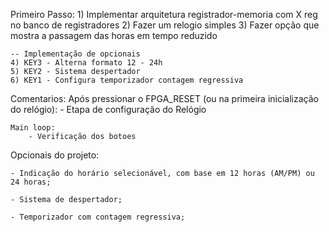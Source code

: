Primeiro Passo:
    1) Implementar arquitetura registrador-memoria com X reg no banco de registradores
    2) Fazer um relogio simples
    3) Fazer opção que mostra a passagem das horas em tempo reduzido

    -- Implementação de opcionais
    4) KEY3 - Alterna formato 12 - 24h 
    5) KEY2 - Sistema despertador 
    6) KEY1 - Configura temporizador contagem regressiva 

Comentarios:
    Após pressionar o FPGA_RESET (ou na primeira inicialização do relógio):
        - Etapa de configuração do Relógio

    Main loop:
        - Verificação dos botoes


Opcionais do projeto:
    
    - Indicação do horário selecionável, com base em 12 horas (AM/PM) ou 24 horas;
    
    - Sistema de despertador;
    
    - Temporizador com contagem regressiva;
